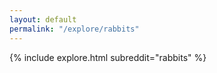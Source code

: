 ```yaml
---
layout: default
permalink: "/explore/rabbits"
---
```


<link rel="stylesheet" type="text/css" href="/static/css/explore.css">
{% include explore.html subreddit="rabbits" %}
